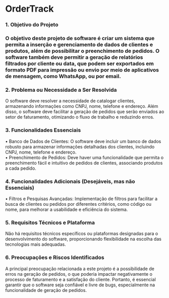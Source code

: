 # OrderTrack
<h3>1. Objetivo do Projeto<h3/>
O objetivo deste projeto de software é criar um sistema que permita a inserção e gerenciamento de dados de clientes e produtos, além de possibilitar o preenchimento de pedidos. O software também deve permitir a geração de relatórios filtrados por cliente ou data, que podem ser exportados em formato PDF para impressão ou envio por meio de aplicativos de mensagem, como WhatsApp, ou por email.
<br>
<h3>2. Problema ou Necessidade a Ser Resolvida</h3>
O software deve resolver a necessidade de catalogar clientes, armazenando informações como CNPJ, nome, telefone e endereço. Além disso, o software deve facilitar a geração de pedidos que serão enviados ao setor de faturamento, otimizando o fluxo de trabalho e reduzindo erros.
  <br>

<h3>3. Funcionalidades Essenciais</h3>
•	Banco de Dados de Clientes: O software deve incluir um banco de dados robusto para armazenar informações detalhadas dos clientes, incluindo CNPJ, nome, telefone e endereço. <br>
•	Preenchimento de Pedidos: Deve haver uma funcionalidade que permita o preenchimento fácil e intuitivo de pedidos de clientes, associando produtos a cada pedido. 
<br>
<h3>4. Funcionalidades Adicionais (Desejáveis, mas não Essenciais)</h3>
•	Filtros e Pesquisas Avançadas: Implementação de filtros para facilitar a busca de clientes ou pedidos por diferentes critérios, como código ou nome, para melhorar a usabilidade e eficiência do sistema.
<br>
<h3>5. Requisitos Técnicos e Plataforma</h3>
Não há requisitos técnicos específicos ou plataformas designadas para o desenvolvimento do software, proporcionando flexibilidade na escolha das tecnologias mais adequadas.
<br>
<h3>6. Preocupações e Riscos Identificados</h3>
A principal preocupação relacionada a este projeto é a possibilidade de erros na geração de pedidos, o que poderia impactar negativamente o processo de faturamento e a satisfação do cliente. Portanto, é essencial garantir que o software seja confiável e livre de bugs, especialmente na funcionalidade de geração de pedidos.
